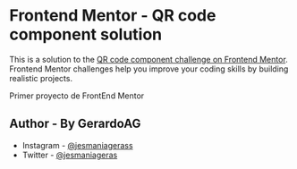 # Frontend Mentor - QR code component solution

This is a solution to the [QR code component challenge on Frontend Mentor](https://www.frontendmentor.io/challenges/qr-code-component-iux_sIO_H). Frontend Mentor challenges help you improve your coding skills by building realistic projects. 

Primer proyecto de FrontEnd Mentor

## Author - By GerardoAG

- Instagram - [@jesmaniagerass](https://www.instagram.com/jesmaniageras/)
- Twitter - [@jesmaniageras](https://twitter.com/JesmaniaGeras)

